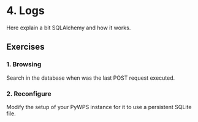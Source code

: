 # 4. Logs

Here explain a bit SQLAlchemy and how it works.

## Exercises

### 1. Browsing

Search in the database when was the last POST request executed.

### 2. Reconfigure

Modify the setup of your PyWPS instance for it to use a persistent SQLite file.
